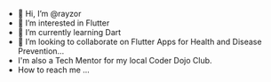 - 👋 Hi, I’m @rayzor
- 👀 I’m interested in Flutter 
- 🌱 I’m currently learning Dart
- 💞️ I’m looking to collaborate on Flutter Apps for Health and Disease Prevention...
-    I'm also a Tech Mentor for my local Coder Dojo Club.
-   How to reach me ...

<!---
rayzor/rayzor is a ✨ special ✨ repository because its `README.md` (this file) appears on your GitHub profile.
You can click the Preview link to take a look at your changes.
--->
